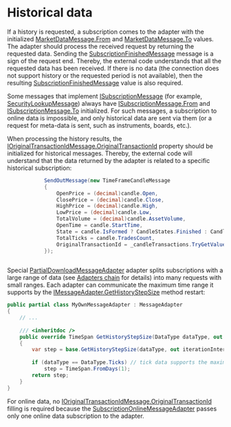# Historical data

If a history is requested, a subscription comes to the adapter with the initialized [MarketDataMessage.From](../api/StockSharp.Messages.MarketDataMessage.From.html) and [MarketDataMessage.To](../api/StockSharp.Messages.MarketDataMessage.To.html) values. The adapter should process the received request by returning the requested data. Sending the [SubscriptionFinishedMessage](../api/StockSharp.Messages.SubscriptionFinishedMessage.html) message is a sign of the request end. Thereby, the external code understands that all the requested data has been received. If there is no data (the connection does not support history or the requested period is not available), then the resulting [SubscriptionFinishedMessage](../api/StockSharp.Messages.SubscriptionFinishedMessage.html) value is also required. 

Some messages that implement [ISubscriptionMessage](../api/StockSharp.Messages.ISubscriptionMessage.html) (for example, [SecurityLookupMessage](../api/StockSharp.Messages.SecurityLookupMessage.html)) always have [ISubscriptionMessage.From](../api/StockSharp.Messages.ISubscriptionMessage.From.html) and [ISubscriptionMessage.To](../api/StockSharp.Messages.ISubscriptionMessage.To.html) initialized. For such messages, a subscription to online data is impossible, and only historical data are sent via them (or a request for meta\-data is sent, such as instruments, boards, etc.).

When processing the history results, the [IOriginalTransactionIdMessage.OriginalTransactionId](../api/StockSharp.Messages.IOriginalTransactionIdMessage.OriginalTransactionId.html) property should be initialized for historical messages. Thereby, the external code will understand that the data returned by the adapter is related to a specific historical subscription: 

```cs
      		SendOutMessage(new TimeFrameCandleMessage
			{
				OpenPrice = (decimal)candle.Open,
				ClosePrice = (decimal)candle.Close,
				HighPrice = (decimal)candle.High,
				LowPrice = (decimal)candle.Low,
				TotalVolume = (decimal)candle.AssetVolume,
				OpenTime = candle.StartTime,
				State = candle.IsFormed ? CandleStates.Finished : CandleStates.Active,
				TotalTicks = candle.TradesCount,
				OriginalTransactionId = _candleTransactions.TryGetValue(Tuple.Create(secId, tf)), // <- fill in the subscription ID, which is used by the external code to determine which instrument and timeframe was in the subscription
			});
      
```

Special [PartialDownloadMessageAdapter](../api/StockSharp.Algo.PartialDownloadMessageAdapter.html) adapter splits subscriptions with a large range of data (see [Adapters chain](Messages_adapters_chain.md) for details) into many requests with small ranges. Each adapter can communicate the maximum time range it supports by the [IMessageAdapter.GetHistoryStepSize](../api/StockSharp.Messages.IMessageAdapter.GetHistoryStepSize.html) method restart: 

```cs
public partial class MyOwnMessageAdapter : MessageAdapter
{
	// ...
	
	/// <inheritdoc />
	public override TimeSpan GetHistoryStepSize(DataType dataType, out TimeSpan iterationInterval)
	{
		var step = base.GetHistoryStepSize(dataType, out iterationInterval);
			
		if (dataType == DataType.Ticks) // tick data supports the maximum range of one day
			step = TimeSpan.FromDays(1);
		return step;
	}
}
```

For online data, no [IOriginalTransactionIdMessage.OriginalTransactionId](../api/StockSharp.Messages.IOriginalTransactionIdMessage.OriginalTransactionId.html) filling is required because the [SubscriptionOnlineMessageAdapter](../api/StockSharp.Algo.SubscriptionOnlineMessageAdapter.html) passes only one online data subscription to the adapter. 
